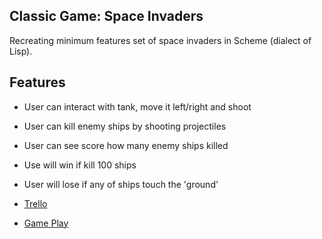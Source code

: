 ## Classic Game: Space Invaders

Recreating minimum features set of space invaders in Scheme (dialect of Lisp).

## Features
- User can interact with tank, move it left/right and shoot
- User can kill enemy ships by shooting projectiles
- User can see score how many enemy ships killed
- Use will win if kill 100 ships
- User will lose if any of ships touch the 'ground'

- [Trello](https://trello.com/b/Ec9TDjbe/space-invaders)
- [Game Play](https://www.youtube.com/watch?v=rlZFHKzS030)

